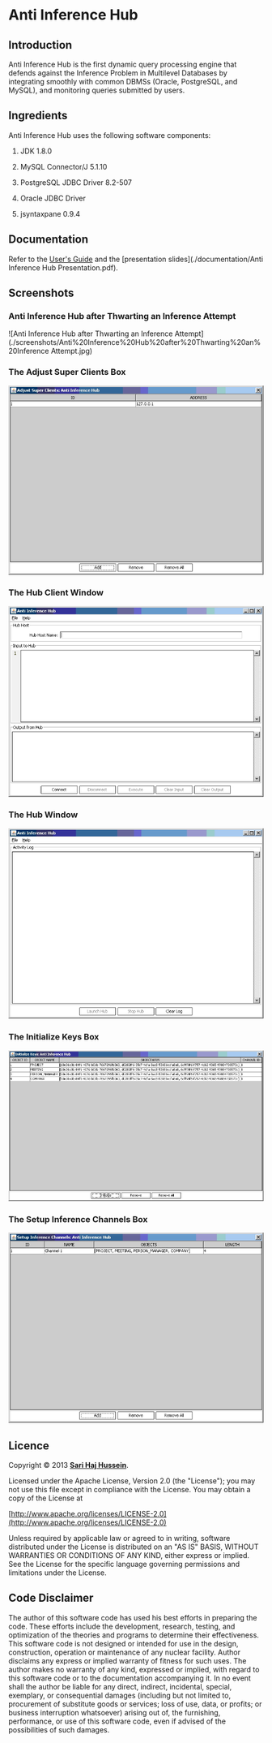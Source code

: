 # Anti Inference Hub

## Introduction

Anti Inference Hub is the first dynamic query processing engine that defends against the Inference Problem in Multilevel Databases by integrating smoothly with common DBMSs (Oracle, PostgreSQL, and MySQL), and monitoring queries submitted by users.

## Ingredients
Anti Inference Hub uses the following software components:

1. JDK 1.8.0

2. MySQL Connector/J 5.1.10

3. PostgreSQL JDBC Driver 8.2-507

4. Oracle JDBC Driver

5. jsyntaxpane 0.9.4

## Documentation

Refer to the [User's Guide](./documentation/users-guide-1.0.pdf) and the [presentation slides](./documentation/Anti Inference Hub Presentation.pdf).

## Screenshots

### Anti Inference Hub after Thwarting an Inference Attempt
![Anti Inference Hub after Thwarting an Inference Attempt](./screenshots/Anti%20Inference%20Hub%20after%20Thwarting%20an%20Inference Attempt.jpg)

### The Adjust Super Clients Box
![The Adjust Super Clients Box](./screenshots/The%20Adjust%20Super%20Clients%20Box.jpg)

### The Hub Client Window
![The Hub Client Window](./screenshots/The%20Hub%20Client%20Window.jpg)

### The Hub Window
![The Hub Window](./screenshots/The%20Hub%20Window.jpg)

### The Initialize Keys Box
![The Initialize Keys Box](./screenshots/The%20Initialize%20Keys%20Box.jpg)

### The Setup Inference Channels Box
![The Setup Inference Channels Box](./screenshots/The%20Setup%20Inference%20Channels%20Box.jpg)

## Licence

Copyright &copy; 2013 **[Sari Haj Hussein](http://sarihh.info)**.

Licensed under the Apache License, Version 2.0 (the "License");
you may not use this file except in compliance with the License.
You may obtain a copy of the License at

[http://www.apache.org/licenses/LICENSE-2.0](http://www.apache.org/licenses/LICENSE-2.0)

Unless required by applicable law or agreed to in writing, software
distributed under the License is distributed on an "AS IS" BASIS,
WITHOUT WARRANTIES OR CONDITIONS OF ANY KIND, either express or implied.
See the License for the specific language governing permissions and
limitations under the License.

## Code Disclaimer

The author of this software code has used his best efforts in preparing the code. These efforts include the development, research, testing, and optimization of the theories and programs to determine their effectiveness. This software code is not designed or intended for use in the design, construction, operation or maintenance of any nuclear facility. Author disclaims any express or implied warranty of fitness for such uses. The author makes no warranty of any kind, expressed or implied, with regard to this software code or to the documentation accompanying it. In no event shall the author be liable for any direct, indirect, incidental, special, exemplary, or consequential damages (including but not limited to, procurement of substitute goods or services; loss of use, data, or profits; or business interruption whatsoever) arising out of, the furnishing, performance, or use of this software code, even if advised of the possibilities of such damages.